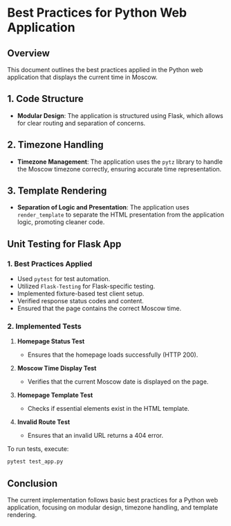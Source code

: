 # Best Practices for Python Web Application

## Overview

This document outlines the best practices applied in the Python web application that displays the current time in Moscow.

## 1. Code Structure

- **Modular Design**: The application is structured using Flask, which allows for clear routing and separation of concerns.

## 2. Timezone Handling

- **Timezone Management**: The application uses the `pytz` library to handle the Moscow timezone correctly, ensuring accurate time representation.

## 3. Template Rendering

- **Separation of Logic and Presentation**: The application uses `render_template` to separate the HTML presentation from the application logic, promoting cleaner code.

## Unit Testing for Flask App

### 1. Best Practices Applied
- Used `pytest` for test automation.
- Utilized `Flask-Testing` for Flask-specific testing.
- Implemented fixture-based test client setup.
- Verified response status codes and content.
- Ensured that the page contains the correct Moscow time.

### 2. Implemented Tests

1. **Homepage Status Test**
   - Ensures that the homepage loads successfully (HTTP 200).

2. **Moscow Time Display Test**
   - Verifies that the current Moscow date is displayed on the page.

3. **Homepage Template Test**
   - Checks if essential elements exist in the HTML template.

4. **Invalid Route Test**
   - Ensures that an invalid URL returns a 404 error.

To run tests, execute:
```sh
pytest test_app.py
```


## Conclusion

The current implementation follows basic best practices for a Python web application, focusing on modular design, timezone handling, and template rendering.